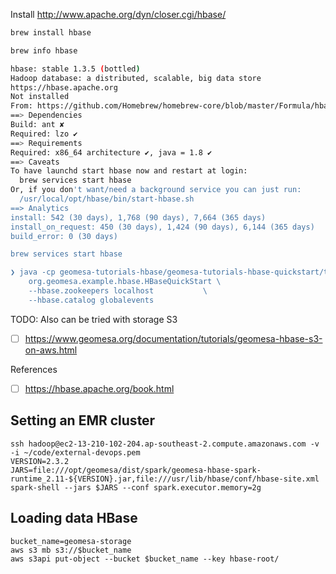 Install http://www.apache.org/dyn/closer.cgi/hbase/

```sh
brew install hbase

brew info hbase

hbase: stable 1.3.5 (bottled)
Hadoop database: a distributed, scalable, big data store
https://hbase.apache.org
Not installed
From: https://github.com/Homebrew/homebrew-core/blob/master/Formula/hbase.rb
==> Dependencies
Build: ant ✘
Required: lzo ✔
==> Requirements
Required: x86_64 architecture ✔, java = 1.8 ✔
==> Caveats
To have launchd start hbase now and restart at login:
  brew services start hbase
Or, if you don't want/need a background service you can just run:
  /usr/local/opt/hbase/bin/start-hbase.sh
==> Analytics
install: 542 (30 days), 1,768 (90 days), 7,664 (365 days)
install_on_request: 450 (30 days), 1,424 (90 days), 6,144 (365 days)
build_error: 0 (30 days)

brew services start hbase

❯ java -cp geomesa-tutorials-hbase/geomesa-tutorials-hbase-quickstart/target/geomesa-tutorials-hbase-quickstart-2.4.0-SNAPSHOT.jar \
    org.geomesa.example.hbase.HBaseQuickStart \
    --hbase.zookeepers localhost           \
    --hbase.catalog globalevents
```

TODO: Also can be tried with storage S3

- [ ] https://www.geomesa.org/documentation/tutorials/geomesa-hbase-s3-on-aws.html

References

- [ ] https://hbase.apache.org/book.html

## Setting an EMR cluster

```
ssh hadoop@ec2-13-210-102-204.ap-southeast-2.compute.amazonaws.com -v -i ~/code/external-devops.pem
VERSION=2.3.2
JARS=file:///opt/geomesa/dist/spark/geomesa-hbase-spark-runtime_2.11-${VERSION}.jar,file:///usr/lib/hbase/conf/hbase-site.xml
spark-shell --jars $JARS --conf spark.executor.memory=2g
```

## Loading data HBase

```
bucket_name=geomesa-storage
aws s3 mb s3://$bucket_name
aws s3api put-object --bucket $bucket_name --key hbase-root/
```
